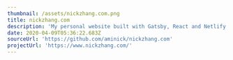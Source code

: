 ```yaml
---
thumbnail: /assets/nickzhang.com.png
title: nickzhang.com
description: 'My personal website built with Gatsby, React and Netlify CMS.'
date: 2020-04-09T05:36:22.683Z
sourceUrl: 'https://github.com/aminick/nickzhang.com'
projectUrl: 'https://www.nickzhang.com/'
---
```


